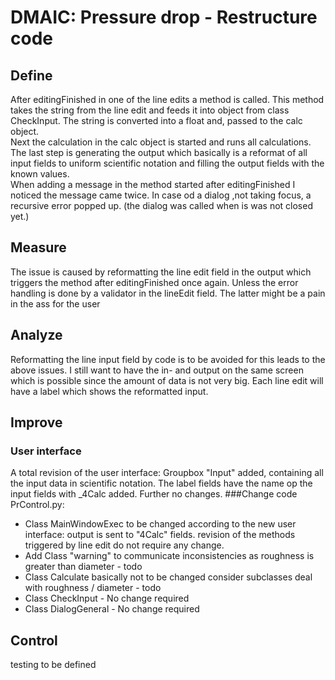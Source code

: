 # DMAIC: Pressure drop - Restructure code
## Define
After editingFinished in one of the line edits a method is called. This method takes the string from the line edit and 
feeds it into object from class CheckInput. The string is converted into a float and, passed to the calc object.  
Next the calculation in the calc object is started and runs all calculations. The last step is generating the output 
which basically is a reformat of all input fields to uniform scientific notation and filling the output fields with the 
known values.  
When adding a message in the method started after editingFinished I noticed the message came twice. In case od a dialog
,not taking focus, a recursive error popped up. (the dialog was called when is was not closed yet.)
## Measure
The issue is caused by reformatting the line edit field in the output which triggers the method after editingFinished 
once again. Unless the error handling is done by a validator in the lineEdit field. The latter might be a pain in the 
ass for the user
## Analyze
Reformatting the line input field by code is to be avoided for this leads to the above issues. I still want to have the 
in- and output on the same screen which is possible since the amount of data is not very big. Each line edit will have a
label which shows the reformatted input. 
## Improve
### User interface
A total revision of the user interface: Groupbox "Input" added, containing all the input data in 
scientific notation. The label fields have the name op the input fields with _4Calc added. Further no changes. 
###Change code PrControl.py:
- Class MainWindowExec to be changed according to the new user interface: output is sent to "4Calc" fields. revision of 
  the methods triggered by line edit do not require any change. 
- Add Class "warning" to communicate inconsistencies as roughness is greater than diameter - todo
- Class Calculate basically not to be changed consider subclasses deal with roughness / diameter - todo
- Class CheckInput - No change required
- Class DialogGeneral - No change required
## Control
testing to be defined